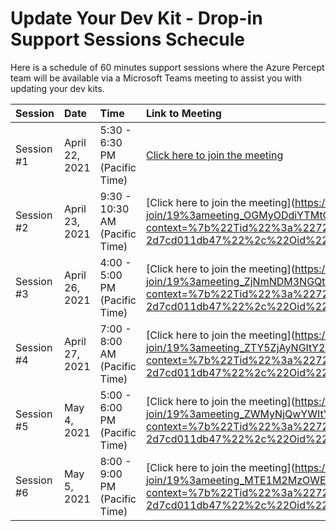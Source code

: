 # Update Your Dev Kit - Drop-in Support Sessions Schecule

Here is a schedule of 60 minutes support sessions where the Azure Percept team will be available via a Microsoft Teams meeting to assist you with updating your dev kits.

|Session |Date  |Time  |Link to Meeting|
|:-------|:-----|:-----|:--------------|
|Session #1 |April 22, 2021| 5:30 - 6:30 PM (Pacific Time) |[Click here to join the meeting](https://teams.microsoft.com/l/meetup-join/19%3ameeting_MzMxNGFkYTktNTU5Mi00NDIwLWIyNTMtMTNiMDViYzYxY2Fm%40thread.v2/0?context=%7b%22Tid%22%3a%2272f988bf-86f1-41af-91ab-2d7cd011db47%22%2c%22Oid%22%3a%222de9fb22-50e8-40d1-a0d3-94a6901af7cb%22%7d)|
|Session #2 |April 23, 2021 | 9:30 - 10:30 AM (Pacific Time) |[Click here to join the meeting](https://teams.microsoft.com/l/meetup-join/19%3ameeting_OGMyODdiYTMtODhmOS00YTZmLWI1ZDMtZDUwMTA4M2EyYjVl%40thread.v2/0?context=%7b%22Tid%22%3a%2272f988bf-86f1-41af-91ab-2d7cd011db47%22%2c%22Oid%22%3a%222de9fb22-50e8-40d1-a0d3-94a6901af7cb%22%7d|
|Session #3 |April 26, 2021 | 4:00 - 5:00 PM (Pacific Time) |[Click here to join the meeting](https://teams.microsoft.com/l/meetup-join/19%3ameeting_ZjNmNDM3NGQtZWIwYy00MWI5LTk3ZmItZTg3MzIyNGNkMWE2%40thread.v2/0?context=%7b%22Tid%22%3a%2272f988bf-86f1-41af-91ab-2d7cd011db47%22%2c%22Oid%22%3a%222de9fb22-50e8-40d1-a0d3-94a6901af7cb%22%7d|
|Session #4 |April 27, 2021 | 7:00 - 8:00 AM (Pacific Time) |[Click here to join the meeting](https://teams.microsoft.com/l/meetup-join/19%3ameeting_ZTY5ZjAyNGItY2NkNC00YTJjLWFjMjEtZjRkMmU4NjgxNzNh%40thread.v2/0?context=%7b%22Tid%22%3a%2272f988bf-86f1-41af-91ab-2d7cd011db47%22%2c%22Oid%22%3a%222de9fb22-50e8-40d1-a0d3-94a6901af7cb%22%7d|
|Session #5 |May 4, 2021 | 5:00 - 6:00 PM (Pacific Time) |[Click here to join the meeting](https://teams.microsoft.com/l/meetup-join/19%3ameeting_ZWMyNjQwYWItYzljYi00NWY5LTk3M2UtOTNkZWU0OGZiZTY4%40thread.v2/0?context=%7b%22Tid%22%3a%2272f988bf-86f1-41af-91ab-2d7cd011db47%22%2c%22Oid%22%3a%222de9fb22-50e8-40d1-a0d3-94a6901af7cb%22%7d|
|Session #6 |May 5, 2021 | 8:00 - 9:00 PM (Pacific Time) |[Click here to join the meeting](https://teams.microsoft.com/l/meetup-join/19%3ameeting_MTE1M2MzOWEtYWM4NC00MjUwLWE4ZjItZjI3YWU0ODBkYmRj%40thread.v2/0?context=%7b%22Tid%22%3a%2272f988bf-86f1-41af-91ab-2d7cd011db47%22%2c%22Oid%22%3a%222de9fb22-50e8-40d1-a0d3-94a6901af7cb%22%7d|